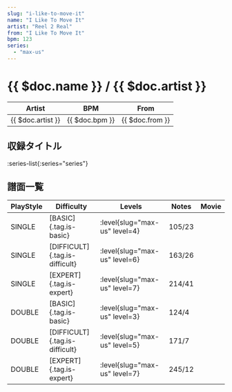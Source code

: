 ```yaml
---
slug: "i-like-to-move-it"
name: "I Like To Move It"
artist: "Reel 2 Real"
from: "I Like To Move It"
bpm: 123
series:
  - "max-us"
---
```


# {{ $doc.name }} / {{ $doc.artist }}

|Artist|BPM|From|
|------|---|----|
|{{ $doc.artist }}|{{ $doc.bpm }}|{{ $doc.from }}|

## 収録タイトル

:series-list{:series="series"}

## 譜面一覧

|PlayStyle|Difficulty|Levels|Notes|Movie|
|---------|----------|------|-----|-----|
|SINGLE|[BASIC]{.tag.is-basic}|:level{slug="max-us" level=4}|105/23||
|SINGLE|[DIFFICULT]{.tag.is-difficult}|:level{slug="max-us" level=6}|163/26||
|SINGLE|[EXPERT]{.tag.is-expert}|:level{slug="max-us" level=7}|214/41||
|DOUBLE|[BASIC]{.tag.is-basic}|:level{slug="max-us" level=3}|124/4||
|DOUBLE|[DIFFICULT]{.tag.is-difficult}|:level{slug="max-us" level=5}|171/7||
|DOUBLE|[EXPERT]{.tag.is-expert}|:level{slug="max-us" level=7}|245/12||
